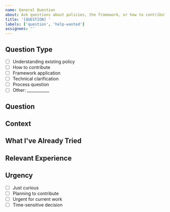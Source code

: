```yaml
---
name: General Question
about: Ask questions about policies, the framework, or how to contribute
title: '[QUESTION] '
labels: ['question', 'help-wanted']
assignees: ''
---
```


## Question Type
- [ ] Understanding existing policy
- [ ] How to contribute
- [ ] Framework application
- [ ] Technical clarification
- [ ] Process question
- [ ] Other: ___________

## Question
<!-- Ask your question clearly and specifically -->

## Context
<!-- What prompted this question? What are you trying to accomplish? -->

## What I've Already Tried
<!-- What research or exploration have you already done? -->

## Relevant Experience
<!-- Any background that might help us provide a better answer -->

## Urgency
- [ ] Just curious
- [ ] Planning to contribute
- [ ] Urgent for current work
- [ ] Time-sensitive decision